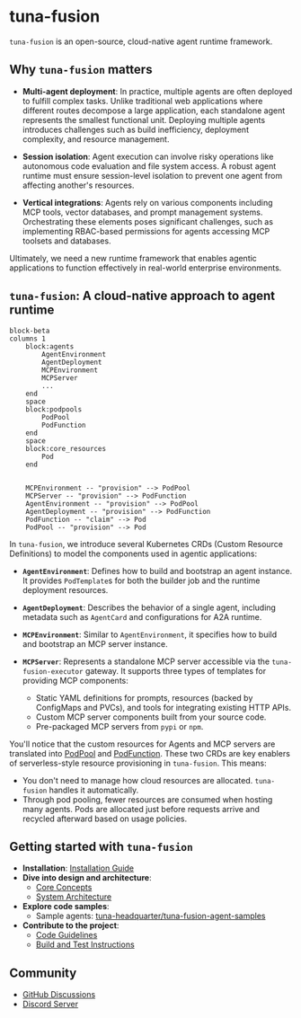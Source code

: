 # tuna-fusion

`tuna-fusion` is an open-source, cloud-native agent runtime framework.

## Why `tuna-fusion` matters

* **Multi-agent deployment**: In practice, multiple agents are often deployed to fulfill complex tasks. Unlike traditional web applications where different routes decompose a large application, each standalone agent represents the smallest functional unit. Deploying multiple agents introduces challenges such as build inefficiency, deployment complexity, and resource management.

* **Session isolation**: Agent execution can involve risky operations like autonomous code evaluation and file system access. A robust agent runtime must ensure session-level isolation to prevent one agent from affecting another's resources.

* **Vertical integrations**: Agents rely on various components including MCP tools, vector databases, and prompt management systems. Orchestrating these elements poses significant challenges, such as implementing RBAC-based permissions for agents accessing MCP toolsets and databases.

Ultimately, we need a new runtime framework that enables agentic applications to function effectively in real-world enterprise environments.

## `tuna-fusion`: A cloud-native approach to agent runtime

```mermaid
block-beta
columns 1
    block:agents
        AgentEnvironment
        AgentDeployment
        MCPEnvironment
        MCPServer
        ...
    end
    space
    block:podpools
        PodPool
        PodFunction
    end
    space
    block:core_resources
        Pod
    end


    MCPEnvironment -- "provision" --> PodPool
    MCPServer -- "provision" --> PodFunction
    AgentEnvironment -- "provision" --> PodPool
    AgentDeployment -- "provision" --> PodFunction
    PodFunction -- "claim" --> Pod
    PodPool -- "provision" --> Pod

```

In `tuna-fusion`, we introduce several Kubernetes CRDs (Custom Resource Definitions) to model the components used in agentic applications:

* **`AgentEnvironment`**: Defines how to build and bootstrap an agent instance. It provides `PodTemplate`s for both the builder job and the runtime deployment resources.

* **`AgentDeployment`**: Describes the behavior of a single agent, including metadata such as `AgentCard` and configurations for A2A runtime.

* **`MCPEnvironment`**: Similar to `AgentEnvironment`, it specifies how to build and bootstrap an MCP server instance.

* **`MCPServer`**: Represents a standalone MCP server accessible via the `tuna-fusion-executor` gateway. It supports three types of templates for providing MCP components:
    * Static YAML definitions for prompts, resources (backed by ConfigMaps and PVCs), and tools for integrating existing HTTP APIs.
    * Custom MCP server components built from your source code.
    * Pre-packaged MCP servers from `pypi` or `npm`.

You'll notice that the custom resources for Agents and MCP servers are translated into [PodPool](/tuna-fusion-metadata/src/main/java/ai/tuna/fusion/metadata/crd/podpool/PodPool.java) and [PodFunction](/tuna-fusion-metadata/src/main/java/ai/tuna/fusion/metadata/crd/podpool/PodFunction.java). These two CRDs are key enablers of serverless-style resource provisioning in `tuna-fusion`. This means:

* You don't need to manage how cloud resources are allocated. `tuna-fusion` handles it automatically.
* Through pod pooling, fewer resources are consumed when hosting many agents. Pods are allocated just before requests arrive and recycled afterward based on usage policies.

## Getting started with `tuna-fusion`

* **Installation**: [Installation Guide](installation.md)
* **Dive into design and architecture**:
    * [Core Concepts](concepts.md)
    * [System Architecture](architecture.md)
* **Explore code samples**:
    * Sample agents: [tuna-headquarter/tuna-fusion-agent-samples](https://github.com/tuna-headquater/tuna-fusion-agent-samples)
* **Contribute to the project**:
    * [Code Guidelines](contributor-guide/code-guidelines.md)
    * [Build and Test Instructions](contributor-guide/build-and-test.md)

## Community

* [GitHub Discussions](https://github.com/tuna-headquater/tuna-fusion/discussions)
* [Discord Server](https://discord.gg/SkQsFgdC)

